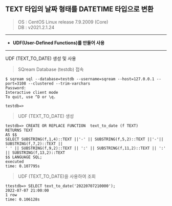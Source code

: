 TEXT 타입의 날짜 형태를 DATETIME 타입으로 변환
---

>OS : CentOS Linux release 7.9.2009 (Core)<br>
DB : v2021.2.1.24

* * *

* __UDF(User-Defined Functions)를 만들어 사용__

* * *

UDF (TEXT_TO_DATE) 생성 및 사용

>SQream Database (testdb) 접속
~~~
$ sqream sql --database=testdb --username=sqream --host=127.0.0.1 --port=3108 --clustered --trim-varchars
Password:
Interactive client mode
To quit, use ^D or \q.

testdb=>
~~~

>UDF (TEXT_TO_DATE) 생성
~~~
testdb=> CREATE OR REPLACE FUNCTION  text_to_date (f TEXT)
RETURNS TEXT
AS $$
SELECT SUBSTRING(f,1,4)::TEXT ||'-' || SUBSTRING(f,5,2)::TEXT ||'-'|| SUBSTRING(f,7,2)::TEXT ||
' ' || SUBSTRING(f,9,2)::TEXT || ':' || SUBSTRING(f,11,2)::TEXT || ':' || SUBSTRING(f,13,2)::TEXT
$$ LANGUAGE SQL;
executed
time: 0.107795s
~~~

>UDF (TEXT_TO_DATE)을 사용하여 조회
~~~
ttestdb=> SELECT text_to_date('20220707210000');
2022-07-07 21:00:00
1 row
time: 0.106128s
~~~
